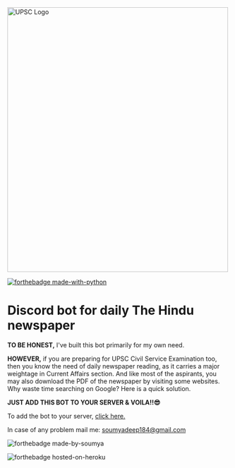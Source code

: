 <img src="asstes/UPSC.jpg" alt="UPSC Logo" width="500" height="600">

[![forthebadge made-with-python](http://ForTheBadge.com/images/badges/made-with-python.svg)](https://www.python.org/)

# Discord bot for daily The Hindu newspaper
<p>
  <b>TO BE HONEST,</b> I've built this bot primarily for my own need.
</p>

<p>
  <b>HOWEVER,</b> if you are preparing for UPSC Civil Service Examination too, then you know the need of daily newspaper reading, as it carries a major weightage in Current Affairs section. And like most of the aspirants, you may also download the PDF of the newspaper by visiting some websites. Why waste time searching on Google? Here is a quick solution.
</p>

**JUST ADD THIS BOT TO YOUR SERVER & VOILA!!😎**

To add the bot to your server,
<a href="https://discord.com/api/oauth2/authorize?client_id=842376092505473074&permissions=2148001856&scope=bot">click here.</a>

In case of any problem mail me: <a href="mailto:soumyadeep184@gmail.com">soumyadeep184@gmail.com</a> 

![forthebadge made-by-soumya](https://img.shields.io/badge/CREATED_BY-SOUMYA-blue)


![forthebadge hosted-on-heroku](https://img.shields.io/badge/HOSTED_ON-HEROKU-brightgreen)
